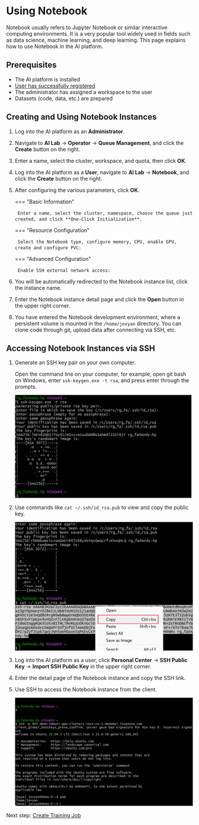 # Using Notebook

Notebook usually refers to Jupyter Notebook or similar interactive computing environments. It is a very popular tool widely used in fields such as data science, machine learning, and deep learning. This page explains how to use Notebook in the AI platform.

## Prerequisites

- The AI platform is installed
- [User has successfully registered](../register/index.md)
- The administrator has assigned a workspace to the user
- Datasets (code, data, etc.) are prepared

## Creating and Using Notebook Instances

1. Log into the AI platform as an **Administrator**.
2. Navigate to **AI Lab** -> **Operator** -> **Queue Management**, and click the **Create** button on the right.

    

3. Enter a name, select the cluster, workspace, and quota, then click **OK**.

   

4. Log into the AI platform as a **User**, navigate to **AI Lab** -> **Notebook**, and click the **Create** button on the right.

   

5. After configuring the various parameters, click **OK**.

    === "Basic Information"

        Enter a name, select the cluster, namespace, choose the queue just created, and click **One-Click Initialization**.

       

    === "Resource Configuration"

        Select the Notebook type, configure memory, CPU, enable GPU, create and configure PVC:

       

    === "Advanced Configuration"

        Enable SSH external network access:

       

6. You will be automatically redirected to the Notebook instance list, click the instance name.

    

7. Enter the Notebook instance detail page and click the **Open** button in the upper right corner.

    

8. You have entered the Notebook development environment, where a persistent volume is mounted in the `/home/jovyan` directory. You can clone code through git, upload data after connecting via SSH, etc.


## Accessing Notebook Instances via SSH

1. Generate an SSH key pair on your own computer.

    Open the command line on your computer, for example, open git bash on Windows, enter `ssh-keygen.exe -t rsa`, and press enter through the prompts.

    ![generate](../images/ssh01.png)

2. Use commands like `cat ~/.ssh/id_rsa.pub` to view and copy the public key.

    ![copy key](../images/ssh02.png)

3. Log into the AI platform as a user, click **Personal Center** -> **SSH Public Key** -> **Import SSH Public Key** in the upper right corner.

  

4. Enter the detail page of the Notebook instance and copy the SSH link.

   

5. Use SSH to access the Notebook instance from the client.

    ![ssh](../images/ssh05.png)

Next step: [Create Training Job](../../admin/baize/developer/jobs/create.md)
